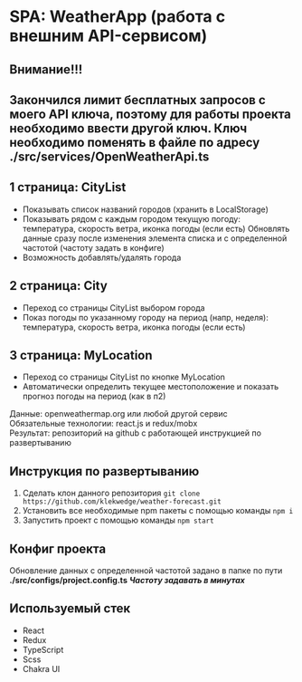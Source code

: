 # SPA: WeatherApp (работа с внешним API-сервисом)

## Внимание!!!
## Закончился лимит бесплатных запросов с моего API ключа, поэтому для работы проекта необходимо ввести другой ключ. Ключ необходимо поменять в файле по адресу **./src/services/OpenWeatherApi.ts**

## 1 страница: CityList
- Показывать список названий городов (хранить в LocalStorage)
- Показывать рядом с каждым городом текущую погоду: температура, скорость ветра, иконка погоды (если есть)
Обновлять данные сразу после изменения элемента списка и с определенной частотой (частоту задать в конфиге)
- Возможность добавлять/удалять города

## 2 страница: City
- Переход со страницы CityList выбором города
- Показ погоды по указанному городу на период (напр, неделя): температура, скорость ветра, иконка погоды (если есть)

## 3 страница: MyLocation
- Переход со страницы CityList по кнопке MyLocation 
- Автоматически определить текущее местоположение и показать прогноз погоды на период (как в п2)

Данные: openweathermap.org или любой другой сервис  
Обязательные технологии: react.js и redux/mobx  
Результат: репозиторий на github с работающей инструкцией по развертыванию  

## Инструкция по развертыванию

1. Сделать клон данного репозитория ```git clone https://github.com/klekwedge/weather-forecast.git```
2. Установить все необходимые npm пакеты с помощью команды ```npm i```
3. Запустить проект с помощью команды ```npm start```

## Конфиг проекта

Обновление данных с определенной частотой задано в папке по пути 
**./src/configs/project.config.ts**
***Частоту задавать в минутах***

## Используемый стек 

- React
- Redux
- TypeScript
- Scss
- Chakra UI